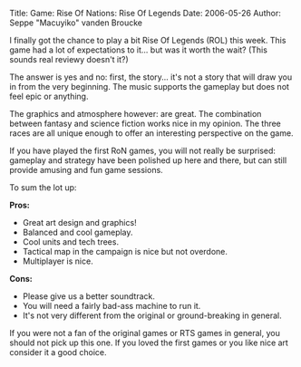Title: Game: Rise Of Nations: Rise Of Legends
Date: 2006-05-26
Author: Seppe "Macuyiko" vanden Broucke

I finally got the chance to play a bit Rise Of Legends (ROL) this week. This game had a lot of expectations to it... but was it worth the wait? (This sounds real reviewy doesn't it?)  
The answer is yes and no: first, the story... it's not a story that will draw you in from the very beginning. The music supports the gameplay but does not feel epic or anything.  
The graphics and atmosphere however: are great. The combination between fantasy and science fiction works nice in my opinion. The three races are all unique enough to offer an interesting perspective on the game.  
If you have played the first RoN games, you will not really be surprised: gameplay and strategy have been polished up here and there, but can still provide amusing and fun game sessions.  
To sum the lot up:  
**Pros:**    - Great art design and graphics!  - Balanced and cool gameplay.  - Cool units and tech trees.  - Tactical map in the campaign is nice but not overdone.  - Multiplayer is nice.
**Cons:**  - Please give us a better soundtrack.  - You will need a fairly bad-ass machine to run it.  - It's not very different from the original or ground-breaking in general.
If you were not a fan of the original games or RTS games in general, you should not pick up this one. If you loved the first games or you like nice art consider it a good choice.  